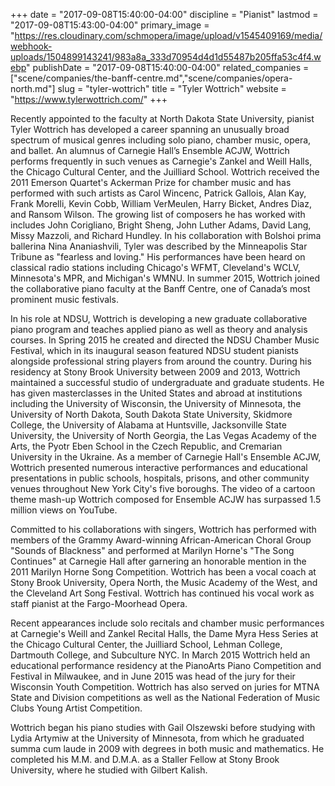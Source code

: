 +++
date = "2017-09-08T15:40:00-04:00"
discipline = "Pianist"
lastmod = "2017-09-08T15:43:00-04:00"
primary_image = "https://res.cloudinary.com/schmopera/image/upload/v1545409169/media/webhook-uploads/1504899143241/983a8a_333d70954d4d1d55487b205ffa53c4f4.webp"
publishDate = "2017-09-08T15:40:00-04:00"
related_companies = ["scene/companies/the-banff-centre.md","scene/companies/opera-north.md"]
slug = "tyler-wottrich"
title = "Tyler Wottrich"
website = "https://www.tylerwottrich.com/"
+++

Recently appointed to the faculty at North Dakota State University, pianist Tyler Wottrich has developed a career spanning an unusually broad spectrum of musical genres including solo piano, chamber music, opera, and ballet. An alumnus of Carnegie Hall’s Ensemble ACJW, Wottrich performs frequently in such venues as Carnegie's Zankel and Weill Halls, the Chicago Cultural Center, and the Juilliard School. Wottrich received the 2011 Emerson Quartet's Ackerman Prize for chamber music and has performed with such artists as Carol Wincenc, Patrick Gallois, Alan Kay, Frank Morelli, Kevin Cobb, William VerMeulen, Harry Bicket, Andres Diaz, and Ransom Wilson. The growing list of composers he has worked with includes John Corigliano, Bright Sheng, John Luther Adams, David Lang, Missy Mazzoli, and Richard Hundley. In his collaboration with Bolshoi prima ballerina Nina Ananiashvili, Tyler was described by the Minneapolis Star Tribune as "fearless and loving." His performances have been heard on classical radio stations including Chicago's WFMT, Cleveland's WCLV, Minnesota's MPR, and Michigan's WMNU. In summer 2015, Wottrich joined the collaborative piano faculty at the Banff Centre, one of Canada’s most prominent music festivals.
 
In his role at NDSU, Wottrich is developing a new graduate collaborative piano program and teaches applied piano as well as theory and analysis courses. In Spring 2015 he created and directed the NDSU Chamber Music Festival, which in its inaugural season featured NDSU student pianists alongside professional string players from around the country. During his residency at Stony Brook University between 2009 and 2013, Wottrich maintained a successful studio of undergraduate and graduate students. He has given masterclasses in the United States and abroad at institutions including the University of Wisconsin, the University of Minnesota, the University of North Dakota, South Dakota State University, Skidmore College, the University of Alabama at Huntsville, Jacksonville State University, the University of North Georgia, the Las Vegas Academy of the Arts, the Pyotr Eben School in the Czech Republic, and Cremarian University in the Ukraine. As a member of Carnegie Hall's Ensemble ACJW, Wottrich presented numerous interactive performances and educational presentations in public schools, hospitals, prisons, and other community venues throughout New York City's five boroughs. The video of a cartoon theme mash-up Wottrich composed for Ensemble ACJW has surpassed 1.5 million views on YouTube.

Committed to his collaborations with singers, Wottrich has performed with members of the Grammy Award-winning African-American Choral Group "Sounds of Blackness" and performed at Marilyn Horne's "The Song Continues" at Carnegie Hall after garnering an honorable mention in the 2011 Marilyn Horne Song Competition. Wottrich has been a vocal coach at Stony Brook University, Opera North, the Music Academy of the West, and the Cleveland Art Song Festival. Wottrich has continued his vocal work as staff pianist at the Fargo-Moorhead Opera.

Recent appearances include solo recitals and chamber music performances at Carnegie's Weill and Zankel Recital Halls, the Dame Myra Hess Series at the Chicago Cultural Center, the Juilliard School, Lehman College, Dartmouth College, and Subculture NYC. In March 2015 Wottrich held an educational performance residency at the PianoArts Piano Competition and Festival in Milwaukee, and in June 2015 was head of the jury for their Wisconsin Youth Competition. Wottrich has also served on juries for MTNA State and Division competitions as well as the National Federation of Music Clubs Young Artist Competition.
 
Wottrich began his piano studies with Gail Olszewski before studying with Lydia Artymiw at the University of Minnesota, from which he graduated summa cum laude in 2009 with degrees in both music and mathematics. He completed his M.M. and D.M.A. as a Staller Fellow at Stony Brook University, where he studied with Gilbert Kalish.
